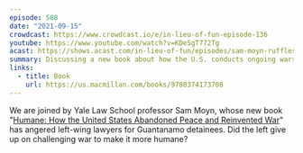 ```yaml
---
episode: 508
date: "2021-09-15"
crowdcast: https://www.crowdcast.io/e/in-lieu-of-fun-episode-136
youtube: https://www.youtube.com/watch?v=KDeSgT772Tg
acast: https://shows.acast.com/in-lieu-of-fun/episodes/sam-moyn-ruffles-feathers
summary: Discussing a new book about how the U.S. conducts ongoing wars
links:
  - title: Book
    url: https://us.macmillan.com/books/9780374173708
---
```

We are joined by Yale Law School professor Sam Moyn, whose new book "[Humane: How the United States Abandoned Peace and Reinvented War][book]" has angered left-wing lawyers for Guantanamo detainees. Did the left give up on challenging war to make it more humane?

[book]: https://us.macmillan.com/books/9780374173708
